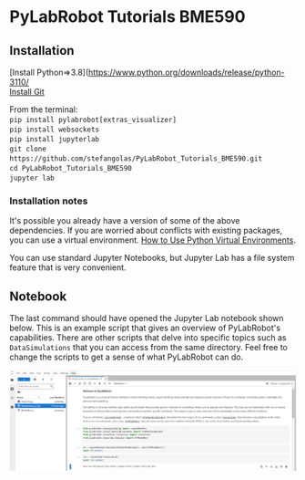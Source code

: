 # PyLabRobot Tutorials BME590

## Installation

[Install Python=>3.8](https://www.python.org/downloads/release/python-3110/</br>
[Install Git](https://git-scm.com/downloads)</br>


From the terminal:</br>
`pip install pylabrobot[extras_visualizer]`</br>
`pip install websockets`</br>
`pip install jupyterlab`</br>
`git clone https://github.com/stefangolas/PyLabRobot_Tutorials_BME590.git`</br>
`cd PyLabRobot_Tutorials_BME590`</br>
`jupyter lab`</br>

### Installation notes

It's possible you already have a version of some of the above dependencies. If you are worried about conflicts with existing packages, you can use a virtual environment. [How to Use Python Virtual Environments](https://realpython.com/python-virtual-environments-a-primer/).

You can use standard Jupyter Notebooks, but Jupyter Lab has a file system feature that is very convenient.


## Notebook
 The last command should have opened the Jupyter Lab notebook shown below. This is an example script that gives an overview of PyLabRobot's capabilities.
 There are other scripts that delve into specific topics such as `DataSimulations` that you can access from the same directory. Feel free to change the scripts
 to get a sense of what PyLabRobot can do.

 ![image](screenshot.png)
